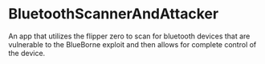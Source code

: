 # BluetoothScannerAndAttacker
An app that utilizes the flipper zero to scan for bluetooth devices that are vulnerable to the BlueBorne exploit and then allows for complete control of the device.
